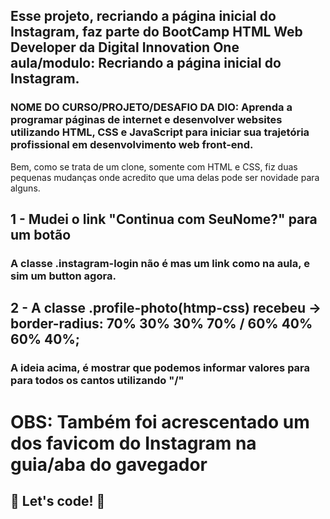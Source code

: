 ## Esse projeto, recriando a página inicial do Instagram, faz parte do BootCamp HTML Web Developer da Digital Innovation One aula/modulo: Recriando a página inicial do Instagram.
### NOME DO CURSO/PROJETO/DESAFIO DA DIO: Aprenda a programar páginas de internet e desenvolver websites utilizando HTML, CSS e JavaScript para iniciar sua trajetória profissional em desenvolvimento web front-end.

Bem, como se trata de um clone, somente com HTML e CSS, fiz duas pequenas mudanças onde acredito que uma delas pode ser novidade para alguns.

## 1 - Mudei o link "Continua com SeuNome?" para um botão

### A classe .instagram-login não é mas um link como na aula, e sim um button agora.

## 2 - A classe .profile-photo(htmp-css) recebeu -> border-radius: 70% 30% 30% 70% / 60% 40% 60% 40%;

### A ideia acima, é mostrar que podemos informar valores para para todos os cantos utilizando "/"

# OBS: Também foi acrescentado um dos favicom do Instagram na guia/aba do gavegador 

## 🚀 Let's code! 🚀
